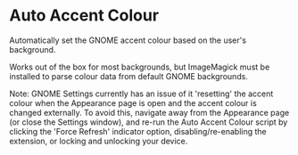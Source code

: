 # Auto Accent Colour
Automatically set the GNOME accent colour based on the user's background.

Works out of the box for most backgrounds, but ImageMagick must be installed to parse colour data from default GNOME backgrounds.

Note: GNOME Settings currently has an issue of it 'resetting' the accent colour when the Appearance page is open and the accent colour is changed externally.
To avoid this, navigate away from the Appearance page (or close the Settings window), and re-run the Auto Accent Colour script by clicking the 'Force Refresh' indicator option, disabling/re-enabling the extension, or locking and unlocking your device.
